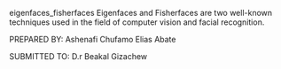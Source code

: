 eigenfaces_fisherfaces
Eigenfaces and Fisherfaces are two well-known techniques used in the field of computer vision and facial recognition.

PREPARED BY: Ashenafi Chufamo Elias Abate

SUBMITTED TO: D.r Beakal Gizachew
